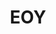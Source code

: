 ---
title: "EOY"
description: "Here are the messy summaries that no one asked for"
slug: "EOY"
image: "hutomo-abrianto-l2jk-uxb1BY-unsplash.jpg"
style:
    background: "#2a9d8f"
    color: "#fff"
---